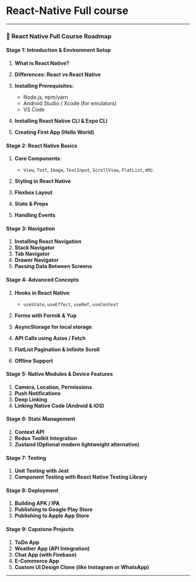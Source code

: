 # React-Native Full course
---

### 📘 **React Native Full Course Roadmap**

#### **Stage 1: Introduction & Environment Setup**

1. **What is React Native?**
2. **Differences: React vs React Native**
3. **Installing Prerequisites:**

   * Node.js, npm/yarn
   * Android Studio / Xcode (for emulators)
   * VS Code
4. **Installing React Native CLI & Expo CLI**
5. **Creating First App (Hello World)**

#### **Stage 2: React Native Basics**

1. **Core Components**:

   * `View`, `Text`, `Image`, `TextInput`, `ScrollView`, `FlatList`, etc.
2. **Styling in React Native**
3. **Flexbox Layout**
4. **State & Props**
5. **Handling Events**

#### **Stage 3: Navigation**

1. **Installing React Navigation**
2. **Stack Navigator**
3. **Tab Navigator**
4. **Drawer Navigator**
5. **Passing Data Between Screens**

#### **Stage 4: Advanced Concepts**

1. **Hooks in React Native**:

   * `useState`, `useEffect`, `useRef`, `useContext`
2. **Forms with Formik & Yup**
3. **AsyncStorage for local storage**
4. **API Calls using Axios / Fetch**
5. **FlatList Pagination & Infinite Scroll**
6. **Offline Support**

#### **Stage 5: Native Modules & Device Features**

1. **Camera, Location, Permissions**
2. **Push Notifications**
3. **Deep Linking**
4. **Linking Native Code (Android & iOS)**

#### **Stage 6: State Management**

1. **Context API**
2. **Redux Toolkit Integration**
3. **Zustand (Optional modern lightweight alternative)**

#### **Stage 7: Testing**

1. **Unit Testing with Jest**
2. **Component Testing with React Native Testing Library**

#### **Stage 8: Deployment**

1. **Building APK / IPA**
2. **Publishing to Google Play Store**
3. **Publishing to Apple App Store**

#### **Stage 9: Capstone Projects**

1. **ToDo App**
2. **Weather App (API Integration)**
3. **Chat App (with Firebase)**
4. **E-Commerce App**
5. **Custom UI Design Clone (like Instagram or WhatsApp)**
---
